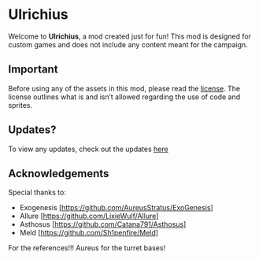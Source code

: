 # Ulrichius

Welcome to **Ulrichius**, a mod created just for fun! This mod is designed for custom games and does not include any content meant for the campaign.

## Important
Before using any of the assets in this mod, please read the [license](LICENSE). The license outlines what is and isn’t allowed regarding the use of code and sprites.

## Updates?
To view any updates, check out the updates [here](Updates)

## Acknowledgements
Special thanks to:
- Exogenesis [https://github.com/AureusStratus/ExoGenesis]
- Allure [https://github.com/LixieWulf/Allure]
- Asthosus [https://github.com/Catana791/Asthosus]
- Meld [https://github.com/Sh1penfire/Meld]

For the references!!!
Aureus for the turret bases!
